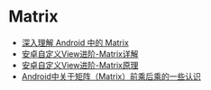 # Matrix
* [深入理解 Android 中的 Matrix](http://www.jianshu.com/p/6aa6080373ab)
* [安卓自定义View进阶-Matrix详解](http://www.gcssloop.com/customview/Matrix_Method)
* [安卓自定义View进阶-Matrix原理](http://www.gcssloop.com/customview/Matrix_Basic)
* [Android中关于矩阵（Matrix）前乘后乘的一些认识](http://blog.csdn.net/linmiansheng/article/details/18820599)


